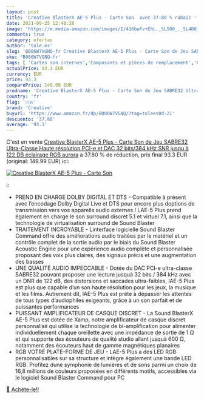 ```yaml
---
layout: post
title: 'Creative BlasterX AE-5 Plus - Carte Son  avec 37.80 % rabais '
date: 2021-09-25 12:48:28
image: 'https://m.media-amazon.com/images/I/416bwfv+EhL._SL500_._SL400_.jpg'
comments: true
category: ofertas
author: 'tole.es'
slug: 'B086W7VGNQ-fr Creative BlasterX AE-5 Plus - Carte Son de Jeu SABRE32...'
sku: 'B086W7VGNQ-fr'
tags: [ 'Cartes son internes','Composants et pièces de remplacement','Composants internes','Informatique','creative', ]
actualPrice: 93.3 EUR
currency: EUR
price: 93.3
comparePrice: 149.99 EUR
prodname: 'Creative BlasterX AE-5 Plus - Carte Son de Jeu SABRE32 Ultra-Classe Haute résolution PCI-e et DAC 32 bits/384 kHz  SNR jusqu à 122 DB  éclairage RGB aurora'
country: 'fr'
flag: '🇫🇷'
brand: 'Creative'
buyurl: 'https://www.amazon.fr/dp/B086W7VGNQ/?tag=tolees0d-21'
descuento: '37.80'
average: '93.3'
---
```


C'est en vente [Creative BlasterX AE-5 Plus - Carte Son de Jeu SABRE32 Ultra-Classe Haute résolution PCI-e et DAC 32 bits/384 kHz  SNR jusqu à 122 DB  éclairage RGB aurora](https://www.amazon.fr/dp/B086W7VGNQ/?tag=tolees0d-21)  à  37.80 % de réduction, prix final  93.3 EUR (original: 149.99 EUR) ici:

[![Creative BlasterX AE-5 Plus - Carte Son ](https://m.media-amazon.com/images/I/416bwfv+EhL._SL500_._SL400_.jpg)](https://www.amazon.fr/dp/B086W7VGNQ/?tag=tolees0d-21)

ℹ️:

- PREND EN CHARGE DOLBY DIGITAL ET DTS - Compatible à présent avec l’encodage Dolby Digital Live et DTS pour encore plus doptions de transmission vers vos appareils audio externes ! LAE-5 Plus prend également en charge le son surround discret 5.1 et virtuel 7.1, ainsi que la technologie de virtualisation surround de Sound Blaster
- TRAITEMENT INCROYABLE - Linterface logicielle Sound Blaster Command offre des améliorations audio traitées par le matériel et un contrôle complet de la sortie audio par le biais du Sound Blaster Acoustic Engine pour une expérience audio complète et personnalisée proposant des voix plus claires, des signaux précis et une augmentation des basses
- UNE QUALITÉ AUDIO IMPECCABLE - Dotée du DAC PCI-e ultra-classe SABRE32 pouvant proposer une lecture jusquà 32 bits / 384 kHz avec un DNR de 122 dB, des distorsions et saccades ultra-faibles, lAE-5 Plus est plus que capable d’un son haute résolution pour les jeux, la musique et les films. Autrement dit, lAE-5 Plus est prête à dépasser les attentes de tous types d’audiophiles exigeants, grâce à un son parfait et de puissantes performances
- PUISSANT AMPLIFICATEUR DE CASQUE DISCRET - La Sound BlasterX AE-5 Plus est dotée de Xamp, notre amplificateur de casque discret personnalisé qui utilise la technologie de bi-amplification pour alimenter individuellement chaque oreillette avec une impédance de sortie de 1 Ω et qui supporte des écouteurs de qualité studio allant jusquà 600 Ω, notamment des écouteurs haut de gamme magnétiques planaires
- RGB VOTRE PLATE-FORME DE JEU - LAE-5 Plus a des LED RGB personnalisables sur sa structure et intègre également une bande LED RGB. Profitez dune symphonie de lumières et de sons parmi un choix de 16,8 millions de couleurs proposées en différents motifs, accessibles via le logiciel Sound Blaster Command pour PC

[🛒 Achète-le!!](https://www.amazon.fr/dp/B086W7VGNQ/?tag=tolees0d-21)
